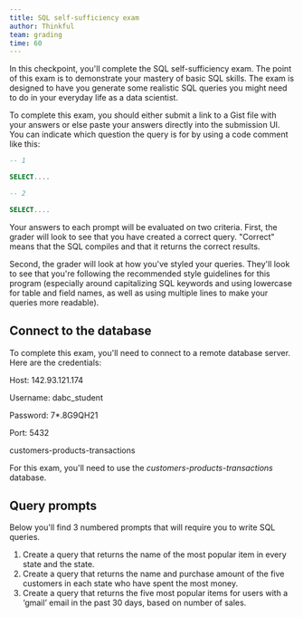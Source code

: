 ```yaml
---
title: SQL self-sufficiency exam
author: Thinkful
team: grading
time: 60
---
```


In this checkpoint, you'll complete the SQL self-sufficiency exam. The point of this exam is to demonstrate your mastery of basic SQL skills. The exam is designed to have you generate some realistic SQL queries you might need to do in your everyday life as a data scientist.

To complete this exam, you should either submit a link to a Gist file with your answers or else paste your answers directly into the submission UI. You can indicate which question the query is for by using a code comment like this:

```SQL
-- 1

SELECT....

-- 2

SELECT....
```

Your answers to each prompt will be evaluated on two criteria. First, the grader will look to see that you have created a correct query. "Correct" means that the SQL compiles and that it returns the correct results.

Second, the grader will look at how you've styled your queries. They'll look to see that you're following the recommended style guidelines for this program (especially around capitalizing SQL keywords and using lowercase for table and field names, as well as using multiple lines to make your queries more readable).


## Connect to the database

To complete this exam, you'll need to connect to a remote database server. Here are the credentials:

Host: 142.93.121.174

Username: dabc_student

Password: 7*.8G9QH21

Port: 5432

customers-products-transactions

For this exam, you'll need to use the *customers-products-transactions* database.


## Query prompts

Below you'll find 3 numbered prompts that will require you to write SQL queries.


1. Create a query that returns the name of the most popular item in every state and the state. 
2. Create a query that returns the name and purchase amount of the five customers in each state who have spent the most money.
3. Create a query that returns the five most popular items for users with a ‘gmail’ email in the past 30 days, based on number of sales.

